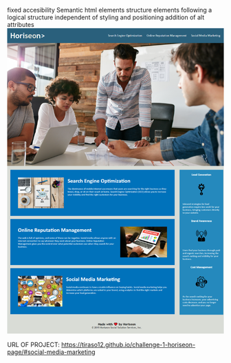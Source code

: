 fixed accesibility
Semantic html elements
structure elements following a logical structure independent of styling and positioning
addition of alt attributes
![](/assets/images/challenge-1.png)

URL OF PROJECT: https://tiraso12.github.io/challenge-1-horiseon-page/#social-media-marketing
